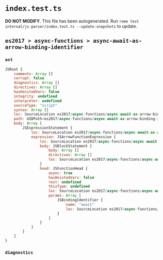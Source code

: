# `index.test.ts`

**DO NOT MODIFY**. This file has been autogenerated. Run `rome test internal/js-parser/index.test.ts --update-snapshots` to update.

## `es2017 > async-functions > async-await-as-arrow-binding-identifier`

### `ast`

```javascript
JSRoot {
	comments: Array []
	corrupt: false
	diagnostics: Array []
	directives: Array []
	hasHoistedVars: false
	integrity: undefined
	interpreter: undefined
	sourceType: "script"
	syntax: Array []
	loc: SourceLocation es2017/async-functions/async-await-as-arrow-binding-identifier/input.js 1:0-2:0
	path: UIDPath<es2017/async-functions/async-await-as-arrow-binding-identifier/input.js>
	body: Array [
		JSExpressionStatement {
			loc: SourceLocation es2017/async-functions/async-await-as-arrow-binding-identifier/input.js 1:0-1:17
			expression: JSArrowFunctionExpression {
				loc: SourceLocation es2017/async-functions/async-await-as-arrow-binding-identifier/input.js 1:0-1:17
				body: JSBlockStatement {
					body: Array []
					directives: Array []
					loc: SourceLocation es2017/async-functions/async-await-as-arrow-binding-identifier/input.js 1:15-1:17
				}
				head: JSFunctionHead {
					async: true
					hasHoistedVars: false
					rest: undefined
					thisType: undefined
					loc: SourceLocation es2017/async-functions/async-await-as-arrow-binding-identifier/input.js 1:0-1:14
					params: Array [
						JSBindingIdentifier {
							name: "await"
							loc: SourceLocation es2017/async-functions/async-await-as-arrow-binding-identifier/input.js 1:6-1:11 (await)
						}
					]
				}
			}
		}
	]
}
```

### `diagnostics`

```

```
